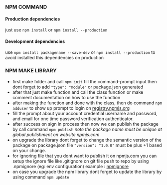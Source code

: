 ### NPM COMMAND

#### Production dependencies

just use `npm install` or `npm install --production`

#### Development dependencies

use `npm install packagename --save-dev` or `npm install --production` to avoid installed this dependencies on production

### NPM MAKE LIBRARY

- first make folder and call `npm init` fill the command-prompt input then dont forget to add `"type": "module"` or package.json generated
- after that just make function and call the class function or make comment documentation on how to use the function
- after making the function and done with the class, then do command `npm adduser` to show up prompt to login on [registry.npmjs.org](https://registry.npmjs.org)
- fill the prompt about your account credential username and password, and email for one time password verification authenticator.
- after success on sign in process then now we can publish the package by call command `npm publish` _note the package name must be unique at global publishment on website npmjs.com_
- on upgrade the library dont forget to change the semantic version of the package on package.json file `"version": "1.0.0"` must be plus +1 based on your change.
- for ignoring file that you dont want to publish it on npmjs.com you can setup the ignore file like .gitignore on git file push to repo by using .npmignore (eg: env configuration) example : [npmignore](learn-make-library/.npmignore)
- on case you upgrade the npm library dont forget to update the library by using command `npm update`
